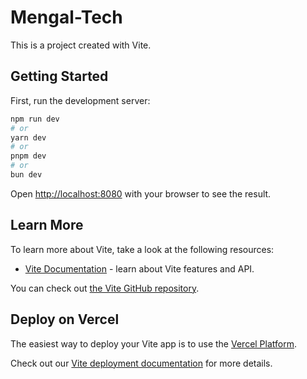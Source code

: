 # Mengal-Tech

This is a project created with Vite.

## Getting Started

First, run the development server:

```bash
npm run dev
# or
yarn dev
# or
pnpm dev
# or
bun dev
```

Open [http://localhost:8080](http://localhost:8080) with your browser to see the result.

## Learn More

To learn more about Vite, take a look at the following resources:

- [Vite Documentation](https://vitejs.dev/guide/) - learn about Vite features and API.

You can check out [the Vite GitHub repository](https://github.com/vitejs/vite).

## Deploy on Vercel

The easiest way to deploy your Vite app is to use the [Vercel Platform](https://vercel.com/new?utm_source=create-next-app&utm_medium=default-template-tw&utm_campaign=create-next-app).

Check out our [Vite deployment documentation](https://vercel.com/docs/frameworks/vite) for more details.
